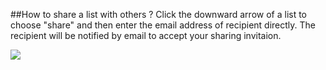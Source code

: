 ##How to share a list with others ?
Click the downward arrow of a list to choose "share" and then enter the email address of recipient directly. The recipient will be notified by email to accept your sharing invitaion.

![](../images/image1.8W.png)
